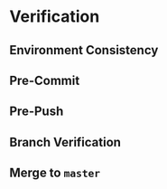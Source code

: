# Verification

## Environment Consistency

## Pre-Commit

## Pre-Push

## Branch Verification

## Merge to `master`
